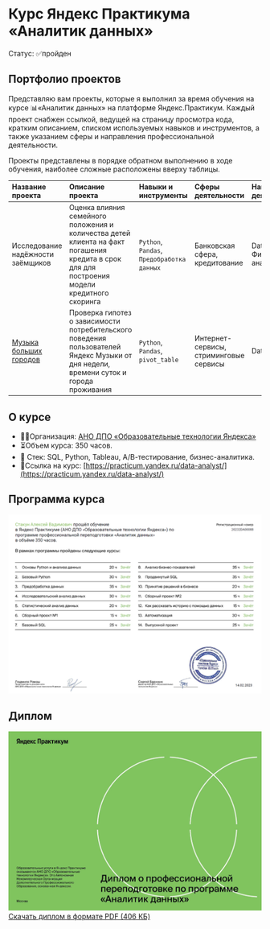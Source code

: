 # Курс Яндекс Практикума «Аналитик данных»
Статус: ✅пройден
## Портфолио проектов
Представляю вам проекты, которые я выполнил за время обучения на курсе 📊«Аналитик данных» на платформе Яндекс.Практикум. Каждый проект снабжен ссылкой, ведущей на страницу просмотра кода, кратким описанием, списком используемых навыков и инструментов, а также указанием сферы и направления профессиональной деятельности.

Проекты представлены в порядке обратном выполнению в ходе обучения, наиболее сложные расположены вверху таблицы.

|Название проекта|Описание проекта|Навыки и инструменты|Сферы деятельности|Направления деятельности|
|:-|:-|:-|:-|:-|
|Исследование надёжности заёмщиков|Оценка влияния семейного положения и количества детей клиента на факт погашения кредита в срок для для построения модели кредитного скоринга|`Python`, `Pandas`, `Предобработка данных`|Банковская сфера, кредитование|Data Analyst, Финансовый аналитик|
|[Музыка больших городов](https://github.com/stakun/y_practicum_da_rus/blob/0c6af7186be3f70078ada51f53797267be2eb270/01_music_rus.ipynb)|Проверка гипотез о зависимости потребительского поведения пользователей Яндекс Музыки от дня недели, времени суток и города проживания|`Python`, `Pandas`, `pivot_table`|Интернет-сервисы, cтриминговые сервисы|Data Analyst|

## О курсе
 - 🧑‍🏫Организация: [АНО ДПО «Образовательные технологии Яндекса»](https://yandex.ru/edtech/documents)
 - ⏳Объем курса: 350 часов.
 - 🧰 Стек: SQL, Python, Tableau, А/В-тестирование, бизнес-аналитика.
 - 🔗Ссылка на курс: [https://practicum.yandex.ru/data-analyst/](https://practicum.yandex.ru/data-analyst/)
## Программа курса
![Аналитик данных — программа](/certificate/20232DA00088_rus_2p.png)
## Диплом
![Аналитик данных — диплом](/certificate/20232DA00088_rus_1p.png)
 [Скачать диплом в формате PDF (406 КБ)](/certificate/20232DA00088_rus.pdf)
